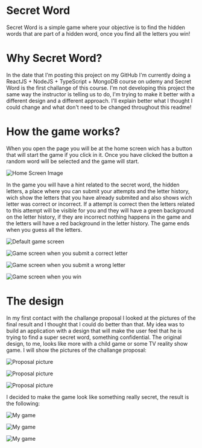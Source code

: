 <h1>Secret Word</h1>

Secret Word is a simple game where your objective is to find the hidden words that are part of a hidden word, once you find all the letters you win!

<h1>Why Secret Word?</h1>

In the date that I'm posting this project on my GitHub I'm currently doing a ReactJS + NodeJS + TypeScript + MongoDB course on udemy and Secret Word is the first challange of this course. I'm not developing this project the same way the instructor is telling us to do, I'm trying to make it better with a different design and a different approach. I'll explain better what I thought I could change and what don't need to be changed throughout this readme!

<h1>How the game works?</h1>

When you open the page you will be at the home screen wich has a button that will start the game if you click in it. Once you have clicked the button a random word will be selected and the game will start.

![Home Screen Image]()

In the game you will have a hint related to the secret word, the hidden letters, a place where you can submit your attempts and the letter history, wich show the letters that you have already submited and also shows wich letter was correct or incorrect. If a attempt is correct then the letters related to this attempt will be visible for you and they will have a green background on the letter history, if they are incorrect nothing happens in the game and the letters will have a red background in the letter history. The game ends when you guess all the letters.

![Default game screen]()

![Game screen when you submit a correct letter]()

![Game screen when you submit a wrong letter]()

![Game screen when you win]()

<h1>The design</h1>

In my first contact with the challange proposal I looked at the pictures of the final result and I thought that I could do better than that. My idea was to build an application with a design that will make the user feel that he is trying to find a super secret word, something confidential. The original design, to me, looks like more with a child game or some TV reality show game. I will show the pictures of the challange proposal:

![Proposal picture]()

![Proposal picture]()

![Proposal picture]()

I decided to make the game look like something really secret, the result is the following:

![My game]()

![My game]()

![My game]()

